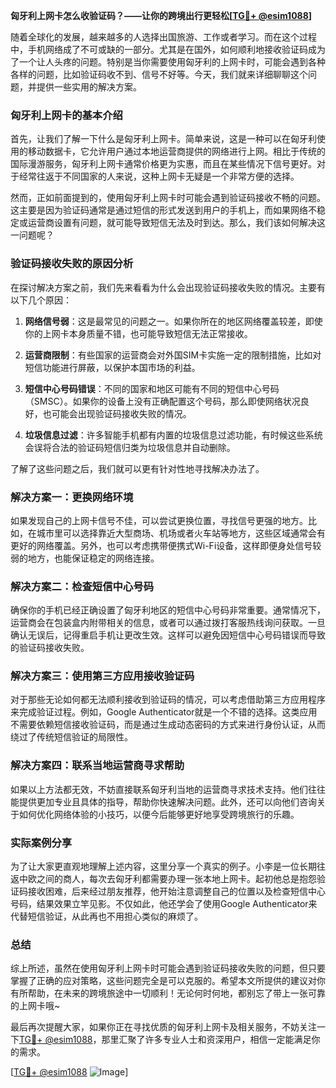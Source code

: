 **匈牙利上网卡怎么收验证码？——让你的跨境出行更轻松[[TG💪+ @esim1088](https://t.me/s/esim1088)]**

随着全球化的发展，越来越多的人选择出国旅游、工作或者学习。而在这个过程中，手机网络成了不可或缺的一部分。尤其是在国外，如何顺利地接收验证码成为了一个让人头疼的问题。特别是当你需要使用匈牙利的上网卡时，可能会遇到各种各样的问题，比如验证码收不到、信号不好等。今天，我们就来详细聊聊这个问题，并提供一些实用的解决方案。

### 匈牙利上网卡的基本介绍

首先，让我们了解一下什么是匈牙利上网卡。简单来说，这是一种可以在匈牙利使用的移动数据卡，它允许用户通过本地运营商提供的网络进行上网。相比于传统的国际漫游服务，匈牙利上网卡通常价格更为实惠，而且在某些情况下信号更好。对于经常往返于不同国家的人来说，这种上网卡无疑是一个非常方便的选择。

然而，正如前面提到的，使用匈牙利上网卡时可能会遇到验证码接收不畅的问题。这主要是因为验证码通常是通过短信的形式发送到用户的手机上，而如果网络不稳定或运营商设置有问题，就可能导致短信无法及时到达。那么，我们该如何解决这一问题呢？

### 验证码接收失败的原因分析

在探讨解决方案之前，我们先来看看为什么会出现验证码接收失败的情况。主要有以下几个原因：

1. **网络信号弱**：这是最常见的问题之一。如果你所在的地区网络覆盖较差，即使你的上网卡本身质量不错，也可能导致短信无法正常接收。
   
2. **运营商限制**：有些国家的运营商会对外国SIM卡实施一定的限制措施，比如对短信功能进行屏蔽，以保护本国市场的利益。

3. **短信中心号码错误**：不同的国家和地区可能有不同的短信中心号码（SMSC）。如果你的设备上没有正确配置这个号码，那么即使网络状况良好，也可能会出现验证码接收失败的情况。

4. **垃圾信息过滤**：许多智能手机都有内置的垃圾信息过滤功能，有时候这些系统会误将合法的验证码短信归类为垃圾信息并自动删除。

了解了这些问题之后，我们就可以更有针对性地寻找解决办法了。

### 解决方案一：更换网络环境

如果发现自己的上网卡信号不佳，可以尝试更换位置，寻找信号更强的地方。比如，在城市里可以选择靠近大型商场、机场或者火车站等地方，这些区域通常会有更好的网络覆盖。另外，也可以考虑携带便携式Wi-Fi设备，这样即便身处信号较弱的地方，也能保证稳定的网络连接。

### 解决方案二：检查短信中心号码

确保你的手机已经正确设置了匈牙利地区的短信中心号码非常重要。通常情况下，运营商会在包装盒内附带相关的信息，或者可以通过拨打客服热线询问获取。一旦确认无误后，记得重启手机让更改生效。这样可以避免因短信中心号码错误而导致的验证码接收失败。

### 解决方案三：使用第三方应用接收验证码

对于那些无论如何都无法顺利接收到验证码的情况，可以考虑借助第三方应用程序来完成验证过程。例如，Google Authenticator就是一个不错的选择。这类应用不需要依赖短信接收验证码，而是通过生成动态密码的方式来进行身份认证，从而绕过了传统短信验证的局限性。

### 解决方案四：联系当地运营商寻求帮助

如果以上方法都无效，不妨直接联系匈牙利当地的运营商寻求技术支持。他们往往能提供更加专业且具体的指导，帮助你快速解决问题。此外，还可以向他们咨询关于如何优化网络体验的小技巧，以便今后能够更好地享受跨境旅行的乐趣。

### 实际案例分享

为了让大家更直观地理解上述内容，这里分享一个真实的例子。小李是一位长期往返中欧之间的商人，每次去匈牙利都需要办理一张本地上网卡。起初他总是抱怨验证码接收困难，后来经过朋友推荐，他开始注意调整自己的位置以及检查短信中心号码，结果效果立竿见影。不仅如此，他还学会了使用Google Authenticator来代替短信验证，从此再也不用担心类似的麻烦了。

### 总结

综上所述，虽然在使用匈牙利上网卡时可能会遇到验证码接收失败的问题，但只要掌握了正确的应对策略，这些问题完全是可以克服的。希望本文所提供的建议对你有所帮助，在未来的跨境旅途中一切顺利！无论何时何地，都别忘了带上一张可靠的上网卡哦~

最后再次提醒大家，如果你正在寻找优质的匈牙利上网卡及相关服务，不妨关注一下[TG💪+ @esim1088](https://t.me/s/esim1088)，那里汇聚了许多专业人士和资深用户，相信一定能满足你的需求。

[[TG💪+ @esim1088](https://t.me/s/esim1088) ![Image](https://i.postimg.cc/4NQfJmqS/Snipaste-2025-05-13-00-14-12.png)]